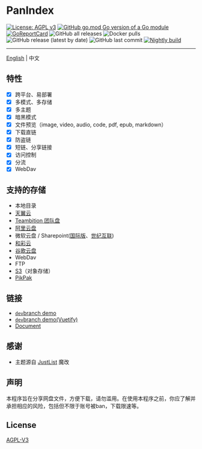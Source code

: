 # PanIndex
[![License: AGPL v3](https://img.shields.io/badge/License-AGPL_v3-blue.svg)](https://www.gnu.org/licenses/agpl-3.0)
[![GitHub go.mod Go version of a Go module](https://img.shields.io/github/go-mod/go-version/libsgh/PanIndex.svg)](https://github.com/libsgh/PanIndex)
[![GoReportCard](https://goreportcard.com/badge/github.com/libsgh/PanIndex)](https://goreportcard.com/report/github.com/libsgh/PanIndex)
![GitHub all releases](https://img.shields.io/github/downloads/libsgh/PanIndex/total)
![Docker pulls](https://img.shields.io/docker/pulls/iicm/pan-index?color=%2348BB78&logo=docker&label=pulls)
![GitHub release (latest by date)](https://img.shields.io/github/v/release/libsgh/PanIndex)
![GitHub last commit](https://img.shields.io/github/last-commit/libsgh/PanIndex)
[![Nightly build](https://github.com/libsgh/PanIndex/actions/workflows/nightly-build.yml/badge.svg)](https://github.com/libsgh/PanIndex/actions/workflows/nightly-build.yml)

---
[English](https://github.com/libsgh/PanIndex/blob/dev/README.md) | 中文

## 特性
- [x] 跨平台、易部署
- [x] 多模式、多存储
- [x] 多主题
- [x] 暗黑模式
- [x] 文件预览（image, video, audio, code, pdf, epub, markdown）
- [x] 下载直链
- [x] 防盗链
- [x] 短链、分享链接
- [x] 访问控制
- [x] 分流
- [x] WebDav

## 支持的存储
- 本地目录
- [天翼云](https://cloud.189.cn/)
- [Teambition 团队盘](https://www.teambition.com/)
- [阿里云盘](https://www.aliyundrive.com/)
- 微软云盘 / Sharepoint([国际版](https://www.office.com/)、[世纪互联](https://portal.partner.microsoftonline.cn/))
- [和彩云](https://yun.139.com/)
- [谷歌云盘](https://drive.google.com/)
- WebDav
- FTP
- [S3](https://aws.amazon.com/s3/)（对象存储）
- [PikPak](https://mypikpak.com "https://mypikpak.com")

## 链接
- [`dev`branch demo](https://t1.noki.icu "https://t1.noki.icu")
- [`dev`branch demo(Vuetify)](https://t2.nonki.icu "https://t2.noki.icu")
- [Document](https://docs.noki.icu)

## 感谢
- 主题源自 [JustList](https://github.com/txperl/JustList) 魔改

## 声明
本程序旨在分享网盘文件，方便下载，请勿滥用。在使用本程序之前，你应了解并承担相应的风险，包括但不限于账号被ban，下载限速等。

## License
[AGPL-V3](https://github.com/libsgh/PanIndex/blob/dev/LICENSE)